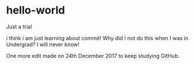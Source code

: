 # hello-world
Just a trial

i think i am just learning about commit! Why did I not do this when I was in Undergrad? I will never know!

One more edit made on 24th December 2017 to keep studying GitHub. 
